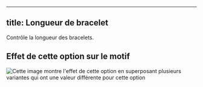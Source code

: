 ***

## title: Longueur de bracelet

Contrôle la longueur des bracelets.

## Effet de cette option sur le motif

![Cette image montre l'effet de cette option en superposant plusieurs variantes qui ont une valeur différente pour cette option](cornelius\_kneetobelow\_sample.svg "Effet de cette option sur le motif")
